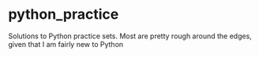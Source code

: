 # python_practice

Solutions to Python practice sets. Most are pretty rough around the edges, given that I am fairly new to Python
